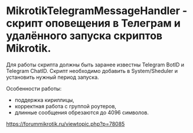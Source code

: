 # MikrotikTelegramMessageHandler - скрипт оповещения в Телеграм и удалённого запуска скриптов Mikrotik.

Для работы скрипта должны быть заранее известны Telegram BotID и Telegram ChatID.
Скрипт необходимо добавить в System/Sheduler и установить нужный период запуска.

Особенности работы: 
 - поддержка кириллицы,
 - корректная работа с группой роутеров,
 - длинные сообщения обрезаются до 4096 символов.

https://forummikrotik.ru/viewtopic.php?p=78085
